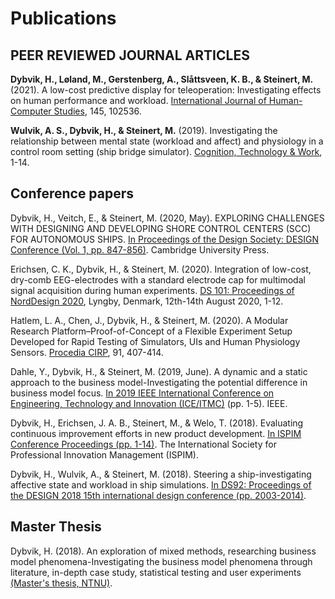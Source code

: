 # Publications

## PEER REVIEWED JOURNAL ARTICLES

**Dybvik, H., Løland, M., Gerstenberg, A., Slåttsveen, K. B., & Steinert, M.** (2021). A low-cost predictive display for teleoperation: Investigating effects on human performance and workload. [International Journal of Human-Computer Studies](https://doi.org/10.1016/j.ijhcs.2020.102536), 145, 102536.

**Wulvik, A. S., Dybvik, H., & Steinert, M.** (2019). Investigating the relationship between mental state (workload and affect) and physiology in a control room setting (ship bridge simulator). [Cognition, Technology & Work](https://link.springer.com/article/10.1007/s10111-019-00553-8), 1-14.


## Conference papers

Dybvik, H., Veitch, E., & Steinert, M. (2020, May). EXPLORING CHALLENGES WITH DESIGNING AND DEVELOPING SHORE CONTROL CENTERS (SCC) FOR AUTONOMOUS SHIPS. [In Proceedings of the Design Society: DESIGN Conference (Vol. 1, pp. 847-856)](https://doi.org/10.1017/dsd.2020.131). Cambridge University Press.

Erichsen, C. K., Dybvik, H., & Steinert, M. (2020). Integration of low-cost, dry-comb EEG-electrodes with a standard electrode cap for multimodal signal acquisition during human experiments. [DS 101: Proceedings of NordDesign 2020](https://doi.org/10.35199/NORDDESIGN2020.19), Lyngby, Denmark, 12th-14th August 2020, 1-12.

Hatlem, L. A., Chen, J., Dybvik, H., & Steinert, M. (2020). A Modular Research Platform–Proof-of-Concept of a Flexible Experiment Setup Developed for Rapid Testing of Simulators, UIs and Human Physiology Sensors. [Procedia CIRP](https://doi.org/10.1016/j.procir.2020.02.193), 91, 407-414.

Dahle, Y., Dybvik, H., & Steinert, M. (2019, June). A dynamic and a static approach to the business model-Investigating the potential difference in business model focus. [In 2019 IEEE International Conference on Engineering, Technology and Innovation (ICE/ITMC)](https://doi.org/10.1109/ICE.2019.8792598) (pp. 1-5). IEEE.

Dybvik, H., Erichsen, J. A. B., Steinert, M., & Welo, T. (2018). Evaluating continuous improvement efforts in new product development. [In ISPIM Conference Proceedings (pp. 1-14)](https://www.researchgate.net/profile/Henrikke-Dybvik/publication/329059241_Evaluating_Continuous_Improvement_Efforts_in_New_Product_Development/links/5bf3c9f6299bf1124fdfa337/Evaluating-Continuous-Improvement-Efforts-in-New-Product-Development.pdf). The International Society for Professional Innovation Management (ISPIM).

Dybvik, H., Wulvik, A., & Steinert, M. (2018). Steering a ship-investigating affective state and workload in ship simulations. [In DS92: Proceedings of the DESIGN 2018 15th international design conference (pp. 2003-2014)](https://doi.org/10.21278/idc.2018.0459).

## Master Thesis
Dybvik, H. (2018). An exploration of mixed methods, researching business model phenomena-Investigating the business model phenomena through literature, in-depth case study, statistical testing and user experiments [(Master's thesis, NTNU)](http://hdl.handle.net/11250/2573227).